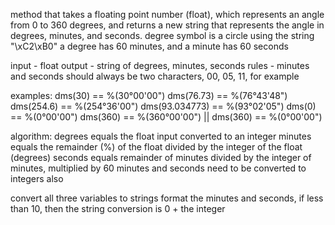 method that takes a floating point number (float), which represents an angle from 0 to 360 degrees, and returns a new string that represents the angle in degrees, minutes, and seconds.
degree symbol is a circle using the string "\xC2\xB0"
a degree has 60 minutes, and a minute has 60 seconds

input - float
output - string of degrees, minutes, seconds
rules - minutes and seconds should always be two characters, 00, 05, 11, for example

examples:
dms(30) == %(30°00'00")
dms(76.73) == %(76°43'48")
dms(254.6) == %(254°36'00")
dms(93.034773) == %(93°02'05")
dms(0) == %(0°00'00")
dms(360) == %(360°00'00") || dms(360) == %(0°00'00")

algorithm:
degrees equals the float input converted to an integer
minutes equals the remainder (%) of the float divided by the integer of the float (degrees)
seconds equals remainder of minutes divided by the integer of minutes, multiplied by 60
minutes and seconds need to be converted to integers also

convert all three variables to strings
format the minutes and seconds, if less than 10, then the string conversion is 0 + the integer

